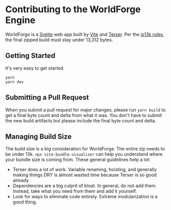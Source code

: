 # Contributing to the WorldForge Engine

WorldForge is a [Svelte](https://svelte.dev/) web app built by [Vite](https://vitejs.dev/) and [Terser](https://terser.org/). Per the [js13k rules](https://js13kgames.com/#rules), the final zipped build must stay under 13,312 bytes.

## Getting Started

It's very easy to get started.

```
yarn
yarn dev
```

## Submitting a Pull Request

When you submit a pull request for major changes, please run `yarn build` to get a final byte count and delta from what it was. You don't have to submit the new build artifacts but please include the final byte count and delta.

## Managing Build Size

The build size is a big consideration for WorldForge. The entire zip needs to be under 13k. `npx vite-bundle-visualizer` can help you understand where your bundle size is coming from. These general guidelines help a lot:

- Terser does a lot of work. Variable renaming, hoisting, and generally making things DRY is almost wasted time because Terser is so good already.
- Dependencies are a big culprit of bloat. In general, do not add them. Instead, take what you need from them and add it yourself.
- Look for ways to eliminate code entirely. Extreme modularization is a good thing.
